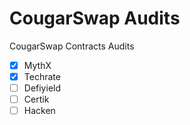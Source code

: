 # CougarSwap Audits
CougarSwap Contracts Audits

- [x] MythX
- [x] Techrate
- [ ] Defiyield
- [ ] Certik
- [ ] Hacken
